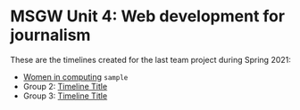 # MSGW Unit 4: Web development for journalism

These are the timelines created for the last team project during Spring 2021:

<!-- - Group 0: [Timeline Title](group0) `empty` -->
- [Women in computing](women-computing) `sample`
- Group 2: [Timeline Title](Group2)
- Group 3: [Timeline Title](group3)
